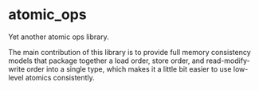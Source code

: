 # atomic_ops
Yet another atomic ops library.

The main contribution of this library is to provide full memory consistency
models that package together a load order, store order, and read-modify-write
order into a single type, which makes it a little bit easier to use low-level
atomics consistently.
